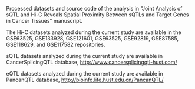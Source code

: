 
Processed datasets and source code of the analysis in "Joint Analysis
of sQTL and Hi-C Reveals Spatial Proximity Between sQTLs and Target Genes in Cancer Tissues" manuscript.

The Hi-C datasets analyzed during the current study are available in the GSE63525, GSE133928, GSE121601, GSE63525, GSE92819, GSE87585,
GSE118629, and GSE117582 repositories. 

sQTL datasets analyzed during the current study are available in
CancerSplicingQTL database, http://www.cancersplicingqtl-hust.com/

eQTL datasets analyzed during the current study are available in
PancanQTL database, http://bioinfo.life.hust.edu.cn/PancanQTL/

